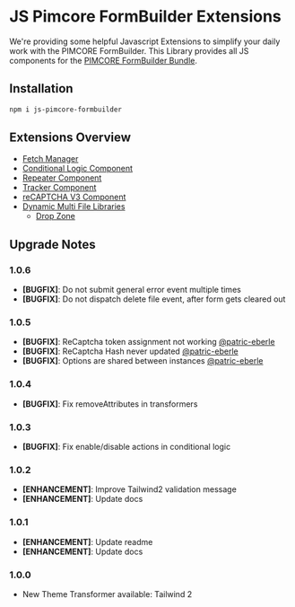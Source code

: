 # JS Pimcore FormBuilder Extensions

We're providing some helpful Javascript Extensions to simplify your daily work with the PIMCORE FormBuilder.
This Library provides all JS components for the [PIMCORE FormBuilder Bundle](https://github.com/dachcom-digital/pimcore-formbuilder).

## Installation
```bash
npm i js-pimcore-formbuilder
```

## Extensions Overview
- [Fetch Manager](./docs/01_fetch_manager.md)
- [Conditional Logic Component](./docs/02_conditionalLogic.md)
- [Repeater Component](./docs/03_repeater.md)
- [Tracker Component](./docs/04_tracker.md)
- [reCAPTCHA V3 Component](./docs/05_recaptchaV3.md)
- [Dynamic Multi File Libraries](./docs/06_dynamic_multi_file.md)
    - [Drop Zone](./10_dmf_drop_zone.md)

## Upgrade Notes

### 1.0.6
- **[BUGFIX]**: Do not submit general error event multiple times
- **[BUGFIX]**: Do not dispatch delete file event, after form gets cleared out

### 1.0.5
- **[BUGFIX]**: ReCaptcha token assignment not working [@patric-eberle](https://github.com/dachcom-digital/js-pimcore-formbuilder/issues/5)
- **[BUGFIX]**: ReCaptcha Hash never updated  [@patric-eberle](https://github.com/dachcom-digital/js-pimcore-formbuilder/issues/9)
- **[BUGFIX]**: Options are shared between instances [@patric-eberle](https://github.com/dachcom-digital/js-pimcore-formbuilder/issues/8)

### 1.0.4
- **[BUGFIX]**: Fix removeAttributes in transformers

### 1.0.3
- **[BUGFIX]**: Fix enable/disable actions in conditional logic

### 1.0.2
- **[ENHANCEMENT]**: Improve Tailwind2 validation message
- **[ENHANCEMENT]**: Update docs

### 1.0.1
- **[ENHANCEMENT]**: Update readme
- **[ENHANCEMENT]**: Update docs

### 1.0.0
- New Theme Transformer available: Tailwind 2
